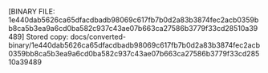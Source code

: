 [BINARY FILE: 1e440dab5626ca65dfacdbadb98069c617fb7b0d2a83b3874fec2acb0359bb8ca5b3ea9a6cd0ba582c937c43ae07b663ca27586b3779f33cd28510a39489]
Stored copy: docs/converted-binary/1e440dab5626ca65dfacdbadb98069c617fb7b0d2a83b3874fec2acb0359bb8ca5b3ea9a6cd0ba582c937c43ae07b663ca27586b3779f33cd28510a39489
